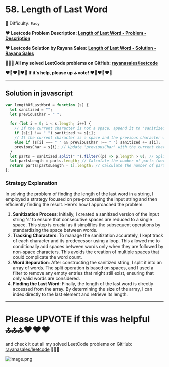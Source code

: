 # 58. Length of Last Word

🌱 Difficulty: `Easy`

**❤️ Leetcode Problem Description: [Length of Last Word - Problem - Description](https://leetcode.com/problems/length-of-last-word/description/)**

**❤️ Leetcode Solution by Rayana Sales: [Length of Last Word - Solution - Rayana Sales](https://leetcode.com/problems/length-of-last-word/solutions/5677026/simple-beginner-friendly-javascript-solution-explanation/)**

**💁🏻‍♀️ All my solved LeetCode problems on GitHub: [rayanasales/leetcode](https://github.com/rayanasales/leetcode)**

**❤️‍🔥❤️‍🔥❤️‍🔥 If it's help, please up 🔝 vote! ❤️‍🔥❤️‍🔥❤️‍🔥**

---

## Solution in javascript

```js
var lengthOfLastWord = function (s) {
  let sanitized = "";
  let previousChar = " ";

  for (let i = 0; i < s.length; i++) {
    // If the current character is not a space, append it to 'sanitized'.
    if (s[i] !== " ") sanitized += s[i];
    // If the current character is a space and the previous character was not a space, append the space to 'sanitized'. This avoids multiple consecutive spaces.
    else if (s[i] === " " && previousChar !== " ") sanitized += s[i];
    previousChar = s[i]; // Update 'previousChar' with the current character for the next iteration.
  }
  let parts = sanitized.split(" ").filter((p) => p.length > 0); // Split 'sanitized' into an array of words, filtering out any empty strings.
  let partsLength = parts.length; // Calculate the number of parts (words) in the array.
  return parts[partsLength - 1].length; // Calculate the number of parts (words) in the array.
};
```

### Strategy Explanation

In solving the problem of finding the length of the last word in a string, I employed a strategy focused on pre-processing the input string and then efficiently finding the result. Here’s how I approached the problem:

1. **Sanitization Process**: Initially, I created a sanitized version of the input string 's' to ensure that consecutive spaces are reduced to a single space. This step is crucial as it simplifies the subsequent operations by standardizing the space between words.
2. **Tracking Characters**: To manage the sanitization accurately, I kept track of each character and its predecessor using a loop. This allowed me to conditionally add spaces between words only when they are followed by non-space characters. This avoids the creation of multiple spaces that could complicate the word count.
3. **Word Separation**: After constructing the sanitized string, I split it into an array of words. The split operation is based on spaces, and I used a filter to remove any empty entries that might still exist, ensuring that only valid words are considered.
4. **Finding the Last Word**: Finally, the length of the last word is directly accessed from the array. By determining the size of the array, I can index directly to the last element and retrieve its length.

---

# Please UPVOTE if this was helpful 🔝🔝🔝❤️❤️❤️

and check it out all my solved LeetCode problems on GitHub: [rayanasales/leetcode](https://github.com/rayanasales/leetcode) 🤙😚🤘

![image.png](https://assets.leetcode.com/users/images/57bce3b1-56e2-4c20-9cdf-b61fef26b93b_1725494158.6252415.png)
